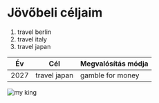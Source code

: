 # Jövőbeli céljaim

1. travel berlin
2. travel italy
3. travel japan

| Év      | Cél          | Megvalósítás módja |
|---------|--------------|--------------------|
| 2027    | travel japan |  gamble for money  |

![my king](https://cdn.pixabay.com/photo/2022/04/09/15/10/basketball-7121617_1280.jpg)

